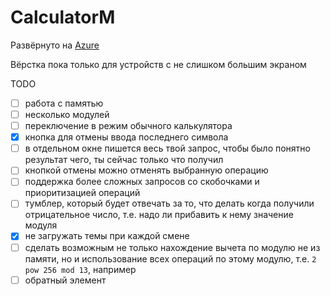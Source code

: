 # CalculatorM

Развёрнуто на [Azure](http://calculatorm.azurewebsites.net/)

Вёрстка пока только для устройств с не слишком большим экраном

TODO

- [ ] работа с памятью
- [ ] несколько модулей
- [ ] переключение в режим обычного калькулятора
- [x] кнопка для отмены ввода последнего символа
- [ ] в отдельном окне пишется весь твой запрос, чтобы было понятно результат чего, ты сейчас только что получил
- [ ] кнопкой отмены можно отменять выбранную операцию
- [ ] поддержка более сложных запросов со скобочками и приоритизацией операций
- [ ] тумблер, который будет отвечать за то, что делать когда получили отрицательное число, т.е. надо ли прибавить к нему значение модуля
- [x] не загружать темы при каждой смене
- [ ] сделать возможным не только нахождение вычета по модулю не из памяти, но и использование всех операций по этому модулю, т.е. `2 pow 256 mod 13`, например
- [ ] обратный элемент